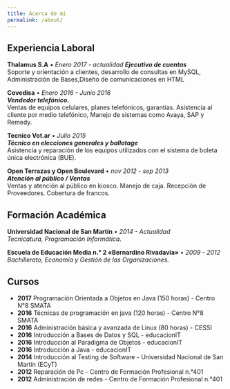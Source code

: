 ```yaml
---
title: Acerca de mi
permalink: /about/
---
```


## Experiencia Laboral
	
__Thalamus S.A__ • _Enero 2017 - actualidad_ 
**_Ejecutivo de  cuentas_**  
Soporte y orientación a clientes, desarrollo de consultas en MySQL, Administración de Bases,Diseño de comunicaciones en HTML  
 
__Covedisa__ • _Enero 2016 - Junio 2016_  
**_Vendedor telefónico._**  
Ventas de equipos celulares, planes telefónicos, garantías. Asistencia al cliente por medio telefónico, Manejo de sistemas como Avaya, SAP y Remedy.  
 
__Tecnico Vot.ar__ • _Julio 2015_  
**_Técnico en elecciones generales y ballotage_**    
Asistencia y reparación de los equipos utilizados con el sistema de boleta única electrónica (BUE).  
 
__Open Terrazas y Open Boulevard__ • _nov 2012 -  sep 2013_  
**_Atención al público / Ventas_**  
Ventas y atención al público en kiosco. Manejo de caja. Recepción de Proveedores. Cobertura de francos.  

## Formación Académica  

__Universidad Nacional de San Martín__ • _2014 - Actualidad_   
_Tecnicatura, Programación Informática._ 
 
__Escuela de Educación Media n.° 2 «Bernardino Rivadavia»__ • _2009 - 2012_  
_Bachillerato, Economía y Gestión de las Organizaciones._ 

## Cursos

* __2017__ Programación Orientada a Objetos en Java (150 horas) - Centro N°8 SMATA
* __2016__ Técnicas de programación en java (120 horas) - Centro N°8 SMATA
* __2016__ Administración básica y avanzada de Linux (80 horas) - CESSI
* __2016__ Introducción a Bases de Datos y SQL - educacionIT
* __2016__ Introducción al Paradigma de Objetos - educacionIT
* __2016__ Introducción a Java -  educacionIT  
* __2014__ Introducción al Testing de Software -  Universidad Nacional de San Martín (ECyT)
* __2012__ Reparación de Pc - Centro de Formación Profesional n.°401  
* __2012__ Administración de redes - Centro de Formación Profesional n.°401  
